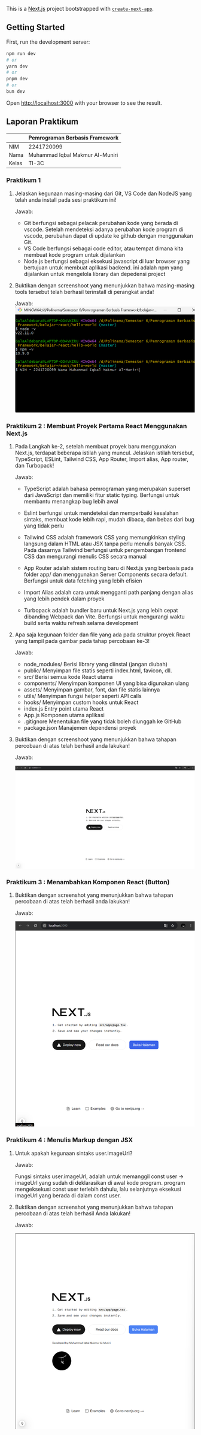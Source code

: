 This is a [Next.js](https://nextjs.org) project bootstrapped with [`create-next-app`](https://nextjs.org/docs/app/api-reference/cli/create-next-app).

## Getting Started

First, run the development server:

```bash
npm run dev
# or
yarn dev
# or
pnpm dev
# or
bun dev
```

Open [http://localhost:3000](http://localhost:3000) with your browser to see the result.

## Laporan Praktikum

|       | Pemrograman Berbasis Framework  |
| ----- | ------------------------------- |
| NIM   | 2241720099                      |
| Nama  | Muhammad Iqbal Makmur Al-Muniri |
| Kelas | TI-3C                           |

### Praktikum 1

1. Jelaskan kegunaan masing-masing dari Git, VS Code dan NodeJS yang telah anda install pada sesi praktikum ini!

   Jawab:

   - Git berfungsi sebagai pelacak perubahan kode yang berada di vscode. Setelah mendeteksi adanya perubahan kode program di vscode, perubahan dapat di update ke github dengan menggunakan Git.
   - VS Code berfungsi sebagai code editor, atau tempat dimana kita membuat kode program untuk dijalankan
   - Node.js berfungsi sebagai eksekusi javascript di luar browser yang bertujuan untuk membuat aplikasi backend. ini adalah npm yang dijalankan untuk mengelola library dan depedensi project

2. Buktikan dengan screenshoot yang menunjukkan bahwa masing-masing tools tersebut telah berhasil terinstall di perangkat anda!

   Jawab:
   ![Bukti setup environment telah berhasil](public/img/image1.png)

### Praktikum 2 : Membuat Proyek Pertama React Menggunakan Next.js

1. Pada Langkah ke-2, setelah membuat proyek baru menggunakan Next.js, terdapat beberapa istilah yang muncul. Jelaskan istilah tersebut, TypeScript, ESLint, Tailwind CSS, App Router, Import alias, App router, dan Turbopack!

   Jawab:

   - TypeScript adalah bahasa pemrograman yang merupakan superset dari JavaScript dan memiliki fitur static typing. Berfungsi untuk membantu menangkap bug lebih awal

   - Eslint berfungsi untuk mendeteksi dan memperbaiki kesalahan sintaks, membuat kode lebih rapi, mudah dibaca, dan bebas dari bug yang tidak perlu

   - Tailwind CSS adalah framework CSS yang memungkinkan styling langsung dalam HTML atau JSX tanpa perlu menulis banyak CSS. Pada dasarnya Tailwind berfungsi untuk pengembangan frontend CSS dan mengurangi menulis CSS secara manual

   - App Router adalah sistem routing baru di Next.js yang berbasis pada folder app/ dan menggunakan Server Components secara default. Berfungsi untuk data fetching yang lebih efisien

   - Import Alias adalah cara untuk mengganti path panjang dengan alias yang lebih pendek dalam proyek

   - Turbopack adalah bundler baru untuk Next.js yang lebih cepat dibanding Webpack dan Vite. Berfungsi untuk mengurangi waktu build serta waktu refresh selama development

2. Apa saja kegunaan folder dan file yang ada pada struktur proyek React yang tampil pada gambar pada tahap percobaan ke-3!

   Jawab:

   - node_modules/ Berisi library yang diinstal (jangan diubah)
   - public/ Menyimpan file statis seperti index.html, favicon, dll.
   - src/ Berisi semua kode React utama
   - components/ Menyimpan komponen UI yang bisa digunakan ulang
   - assets/ Menyimpan gambar, font, dan file statis lainnya
   - utils/ Menyimpan fungsi helper seperti API calls
   - hooks/ Menyimpan custom hooks untuk React
   - index.js Entry point utama React
   - App.js Komponen utama aplikasi
   - .gitignore Menentukan file yang tidak boleh diunggah ke GitHub
   - package.json Manajemen dependensi proyek

3. Buktikan dengan screenshoot yang menunjukkan bahwa tahapan percobaan di atas telah berhasil anda lakukan!

   Jawab:

   ![Bukti setup environment telah berhasil](public/img/image2.png)

### Praktikum 3 : Menambahkan Komponen React (Button)

1. Buktikan dengan screenshot yang menunjukkan bahwa tahapan percobaan di atas telah berhasil anda lakukan!

   Jawab:

   ![Bukti setup environment telah berhasil](public/img/image3.png)

### Praktikum 4 : Menulis Markup dengan JSX

1. Untuk apakah kegunaan sintaks user.imageUrl?

   Jawab:

   Fungsi sintaks user.imageUrl, adalah untuk memanggil const user -> imageUrl yang sudah di deklarasikan di awal kode program. program mengeksekusi const user terlebih dahulu, lalu selanjutnya eksekusi imageUrl yang berada di dalam const user.

2. Buktikan dengan screenshot yang menunjukkan bahwa tahapan percobaan di atas telah berhasil Anda lakukan!

   Jawab:

   ![Bukti setup environment telah berhasil](public/img/image4.png)
